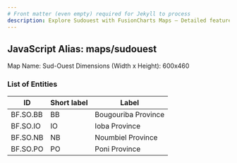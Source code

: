 ```yaml
---
# Front matter (even empty) required for Jekyll to process
description: Explore Sudouest with FusionCharts Maps – Detailed features for seamless integration. Try now & enhance your data visualization today! 
---
```


## JavaScript Alias: maps/sudouest

Map Name: Sud-Ouest
Dimensions (Width x Height): 600x460

### List of Entities

ID | Short label | Label
---|---|---|
BF.SO.BB|BB|Bougouriba Province
BF.SO.IO|IO|Ioba Province
BF.SO.NB|NB|Noumbiel Province
BF.SO.PO|PO|Poni Province
